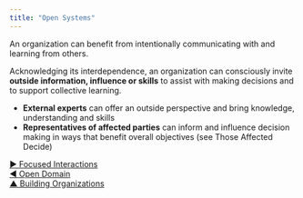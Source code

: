 ```yaml
---
title: "Open Systems"
---
```



An organization can benefit from intentionally communicating with and learning from others.

Acknowledging its interdependence, an organization can consciously invite **outside information, influence or skills** to assist with making decisions and to support collective learning.



-   **External experts** can offer an outside perspective and bring knowledge, understanding and skills
-   **Representatives of affected parties** can inform and influence decision making in ways that benefit overall objectives (see Those Affected Decide)


[&#9654; Focused Interactions](focused-interactions.html)<br/>[&#9664; Open Domain](open-domain.html)<br/>[&#9650; Building Organizations](building-organizations.html)

